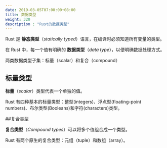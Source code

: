```yaml
---
date: 2019-03-05T07:00:00+08:00
title: 数据类型
weight: 320
description : "Rust的数据类型"
---
```


Rust 是 **静态类型**（*statically typed*）语言，在编译时必须知道所有变量的类型。

在 Rust 中，每一个值有明确的 **数据类型**（*data type*），以便明确数据处理方式。

两类数据类型子集：标量（scalar）和复合（compound）

## 标量类型

**标量**（*scalar*）类型代表一个单独的值。

Rust 有四种基本的标量类型：整型(integers)、浮点型(floating-point numbers)、布尔类型(Booleans)和字符(characters)类型。

##复合类型

**复合类型**（*Compound types*）可以将多个值组合成一个类型。

Rust 有两个原生的复合类型：元组（tuple）和数组（array）。

#### 